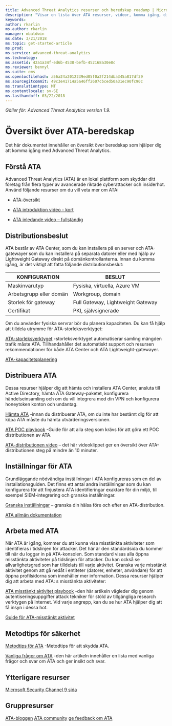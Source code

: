 ```yaml
---
title: Advanced Threat Analytics resurser och beredskap roadamp | Microsoft Docs
description: "Visar en lista över ATA resurser, videor, komma igång, distribution och beredskap översikt över länkar."
keywords: 
author: rkarlin
ms.author: rkarlin
manager: mbaldwin
ms.date: 3/21/2018
ms.topic: get-started-article
ms.prod: 
ms.service: advanced-threat-analytics
ms.technology: 
ms.assetid: 42a1a34f-ed6b-4538-befb-452168a30e8c
ms.reviewer: bennyl
ms.suite: ems
ms.openlocfilehash: a56a24a2012239ed05f0a2f214dba345a817df39
ms.sourcegitcommit: 49c3e41714a5a46ff2607cbced50a31ec90fc90c
ms.translationtype: MT
ms.contentlocale: sv-SE
ms.lasthandoff: 03/22/2018
---
```

*Gäller för: Advanced Threat Analytics version 1.9.*

# <a name="ata-readiness-roadmap"></a>Översikt över ATA-beredskap 
Det här dokumentet innehåller en översikt över beredskap som hjälper dig att komma igång med Advanced Threat Analytics.

## <a name="understanding-ata"></a>Förstå ATA

Advanced Threat Analytics (ATA) är en lokal plattform som skyddar ditt företag från flera typer av avancerade riktade cyberattacker och insiderhot. Använd följande resurser om du vill veta mer om ATA:

- [ATA-översikt](https://aka.ms/ATAOverview)

- [ATA introduktion video - kort](https://aka.ms/ATAShort)

- [ATA inledande video – fullständig](https://aka.ms/ATAVideo) 


## <a name="deployment-decisions"></a>Distributionsbeslut

ATA består av ATA Center, som du kan installera på en server och ATA-gatewayer som du kan installera på separata datorer eller med hjälp av Lightweight Gateway direkt på domänkontrollanterna. Innan du komma igång, är det viktigt att fatta följande distributionsbeslut:

|KONFIGURATION|BESLUT|
|----|----|
|Maskinvarutyp|Fysiska, virtuella, Azure VM|
|Arbetsgrupp eller domän|Workgroup, domain|
|Storlek för gateway|Full Gateway, Lightweight Gateway|
|Certifikat|PKI, självsignerade|

Om du använder fysiska servrar bör du planera kapaciteten. Du kan få hjälp att tilldela utrymme för ATA-storleksverktyget:

[ATA-storleksverktyget](http://aka.ms/atasizing) -storleksverktyget automatiserar samling mängden trafik måste ATA. Tillhandahåller det automatiskt support och resursen rekommendationer för både ATA Center och ATA Lightweight-gatewayer.

[ATA-kapacitetsplanering](https://docs.microsoft.com/en-us/advanced-threat-analytics/ata-capacity-planning)

## <a name="deploy-ata"></a>Distribuera ATA

Dessa resurser hjälper dig att hämta och installera ATA Center, ansluta till Active Directory, hämta ATA Gateway-paketet, konfigurera händelseinsamling och om du vill integrera med din VPN och konfigurera honeytoken konton och undantag.

[Hämta ATA](http://aka.ms/ataeval) -innan du distribuerar ATA, om du inte har bestämt dig för att köpa ATA måste du hämta utvärderingsversionen. 

[ATA POC playbook](http://aka.ms/atapoc) -Guide för att alla steg som krävs för att göra ett POC distributionen av ATA.

[ATA-distributionen video](https://channel9.msdn.com/Shows/Microsoft-Security/Overview-of-ATA-Deployment-in-10-Minutes) – det här videoklippet ger en översikt över ATA-distributionen steg på mindre än 10 minuter.

## <a name="ata-settings"></a>Inställningar för ATA

Grundläggande nödvändiga inställningar i ATA konfigureras som en del av installationsguiden. Det finns ett antal andra inställningar som du kan konfigurera för att finjustera ATA identifieringar exaktare för din miljö, till exempel SIEM-integrering och granska inställningar.

[Granska inställningar](https://aka.ms/ataauditingblog) – granska din hälsa före och efter en ATA-distribution.

[ATA allmän dokumentation](https://docs.microsoft.com/en-us/advanced-threat-analytics/)

## <a name="work-with-ata"></a>Arbeta med ATA

När ATA är igång, kommer du att kunna visa misstänkta aktiviteter som identifieras i tidslinjen för attacker. Det här är den standardsida du kommer till när du loggar in på ATA-konsolen. Som standard visas alla öppna misstänkta aktiviteter på tidslinjen för attacker. Du kan också se allvarlighetsgrad som har tilldelats till varje aktivitet. Granska varje misstänkt aktivitet genom att gå nedåt i entiteter (datorer, enheter, användare) för att öppna profilsidorna som innehåller mer information. Dessa resurser hjälper dig att arbeta med ATA: s misstänkta aktiviteter:

[ATA misstänkt aktivitet playbook](http://aka.ms/ataplaybook) -den här artikeln vägleder dig genom autentiseringsuppgifter attack tekniker för stöld av tillgängliga research verktygen på Internet. Vid varje angrepp, kan du se hur ATA hjälper dig att få insyn i dessa hot.

[Guide för ATA-misstänkt aktivitet](http://aka.ms/atasaguide)



## <a name="security-best-practices"></a>Metodtips för säkerhet

[Metodtips för ATA](https://aka.ms/atasecbestpractices) -Metodtips för att skydda ATA.

[Vanliga frågor om ATA](http://aka.ms/atafaq) -den här artikeln innehåller en lista med vanliga frågor och svar om ATA och ger insikt och svar.

## <a name="additional-resources"></a>Ytterligare resurser

[Microsoft Security Channel 9 sida](https://channel9.msdn.com/Shows/Microsoft-Security/)

## <a name="community-resources"></a>Gruppresurser

[ATA-bloggen](https://aka.ms/ATABlog)
[ATA community](https://aka.ms/ATACommunity)
[ge feedback om ATA](https://aka.ms/ATAUserVoice)
